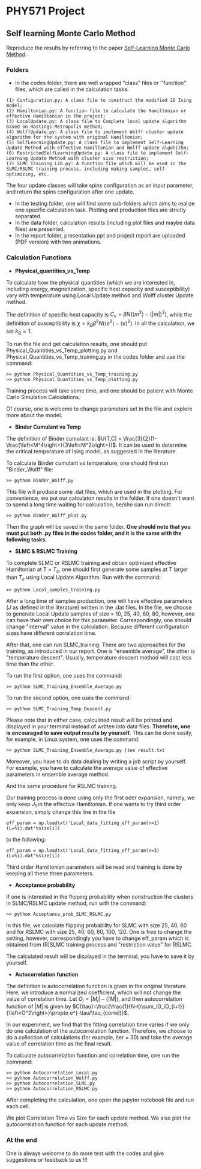 # PHY571 Project

## Self learning Monte Carlo Method

Reproduce the results by referring to the paper  [Self-Learning Monte Carlo Method](https://arxiv.org/abs/1610.03137).

###  Folders

* In the codes folder, there are well wrapped "class" files or ''function'' files, which are called in the calculation tasks.

```
(1) Configuration.py: A class file to construct the modified 2D Ising model;
(2) Hamiltonian.py: A function file to calculate the Hamiltonian or effective Hamiltonian in the project;
(3) LocalUpdate.py: A class file to Complete local update algorithm based on Hastings-Metropolis method;
(4) WolffUpdate.py: A class file to implement Wolff cluster update algorithm for the system with original Hamiltonian;
(5) SelfLearningUpdate.py: A class file to implement Self-Learning Update Method with effective Hamiltonian and Wolff update algotithm;
(6) RestrictedSelfLearningUpdate.py: A class file to implement Self-Learning Update Method with cluster size restriction;
(7) SLMC_Training_Lib.py: A function file which will be used in the SLMC/RSLMC training process, including making samples, self-optimizing, etc.
```

The four update classes will take spins configuration as an input parameter, and return the spins configuration after one update.

* In the testing folder, one will find some sub-folders which aims to realize one specific calculation task. Plotting and production files are strictly separated.
* In the data folder, calculation results (including plot files and maybe data files) are presented.
* In the report folder, presentation ppt and project report are uploaded (PDF version) with two animations.

### Calculation Functions

* **Physical_quantities_vs_Temp**

To calculate how the physical quantities (which we are interested in, including energy, magnetization, specific heat capacity and susceptibility) vary with temperature using Local Update method and Wolff cluster Update method.  

The definition of specific heat capacity is $C_v = \beta N(\left<m^2\right>-\left<|m|\right>^2)$, while the definition of susceptibility is $\chi = k_B \beta^2 N(\left<e^2\right>-\left<e\right>^2)$. In all the calculation, we set $k_B = 1$.

To run the file and get calculation results, one should put Physical_Quantities_vs_Temp_plotting.py and Physical_Quantities_vs_Temp_training.py in the codes folder and use the command:

```
>> python Physical_Quantities_vs_Temp_training.py
>> python Physical_Quantities_vs_Temp_plotting.py
```

Training process will take some time, and one should be patient with Monte Carlo Simulation Calculations.

Of course, one is welcome to change parameters set in the file and explore more about the model.

* **Binder Cumulant vs Temp**

The definition of Binder cumulant is: $U(T,C) = \frac{3}{2}(1-\frac{\left<M^4\right>}{3\left<M^2\right>})$. It can be used to determine the critical temperature of Ising model, as suggested in the literature.

To calculate Binder cumulant vs temperature, one should first run "Binder_Wolff" file:

```
>> python Binder_Wolff.py
```

This file will produce some .dat files, which are used in the plotting. For convenience, we put our calculaton results in the folder. If one doesn't want to spend a long time waiting for calculation, he/she can run direclt:

```
>> python Binder_Wolff_plot.py
```

Then the graph will be saved in the same folder. **One should note that you must put both .py files in the codes folder, and it is the same with the following tasks.**

* **SLMC & RSLMC Training**

To complete SLMC or RSLMC training and obtain optimized effective Hamiltonian at T = $T_c$, one should first generate some samples at T larger than $T_c$ using Local Update Algorithm. Run with the command:

```
>> python Local_samples_training.py
```

After a long time of samples production, one will have effective parameters ($J$ as defined in the literature) written in the .dat files. In the file, we choose to generate Local Update samples of size = 10, 25, 40, 60, 80, however, one can have their own choice for this parameter. Correspondingly, one should change "interval" value in the calculation. Because different configuration sizes have different correlation time. 

After that, one can run SLMC_training. There are two approaches for the training, as introduced in our report. One is "ensemble average", the other is "temperature descent". Usually, temperature descent method will cost less time than the other.

To run the first option, one uses the command:

```
>> python SLMC_Training_Ensemble_Average.py
```

To run the second option, one uses the command:

```
>> python SLMC_Training_Temp_Descent.py
```

Please note that in either case, calculated result will be printed and displayed in your terminal instead of written into data files. **Therefore, one is encouraged to save output results by yourself.** This can be done easily, for example, in Linux system, one uses the command:

```
>> python SLMC_Training_Ensemble_Average.py |tee result.txt
```

Moreover, you have to do data dealing by writing a job script by yourself. For example, you have to calculate the average value of effective parameters in ensemble average method.

And the same procedure for RSLMC training.

Our training process is done using only the first oder expansion, namely, we only keep $J_1$ in the effective Hamiltonian. If one wants to try third order expansion, simply change this line in the file

```
eff_param = np.loadtxt('Local_data_fitting_eff_param(n=1)(L=%i).dat'%size[i])
```

to the following:

```
eff_param = np.loadtxt('Local_data_fitting_eff_param(n=3)(L=%i).dat'%size[i])
```

Third order Hamiltonian parameters will be read and training is done by keeping all these three parameters.

* **Acceptance probability**

If one is interested in the flipping probability when construction the clusters in SLMC/RSLMC update method, run with the command:

```
>> python Acceptance_prob_SLMC_RSLMC.py
```

In this file, we calculate flipping probability for SLMC with size 25, 40, 60 and for RSLMC with size 25, 40, 60, 80, 100, 120. One is free to change the setting, however, correspondingly you have to change eff_param which is obtained from (R)SLMC training process and "restriction value" for RSLMC.

The calculated result will be displayed in the terminal, you have to save it by yourself.

* **Autocorrelation function**

The definition is autocorrelation function is given in the original literature. Here, we introduce a normalized coefficient, which will not change the value of correlation time. Let $O_i = |M_i|-\left<|M|\right>$, and then autocorrelation function of $|M|$ is given by $C(\tau)=\frac{\frac{1}{N-t}\sum_iO_iO_{i+t}}{\left<O^2\right>}\propto e^{-\tau/\tau_{correl}}$.

In our experiment, we find that the fitting correlation time varies if we only do one calculation of the autocorrelation function. Therefore, we choose to do a collection of calculations (for example, iter = 30) and take the average value of correlation time as the final result. 

To calculate autocorrelation function and correlation time, one run the command:

```
>> python Autocorrelation_Local.py
>> python Autocorrelation_Wolff.py
>> python Autocorrelation_SLMC.py
>> python Autocorrelation_RSLMC.py
```

After completing the calculation, one open the jupyter notebook file and run each cell. 

We plot Correlation Time vs Size for each update method. We also plot the autocorrelation function for each update method.

### At the end

One is always welcome to do more test with the codes and give suggestions or feedback to us !!!
